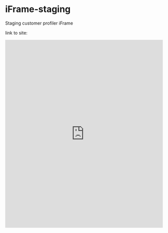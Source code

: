 # iFrame-staging
Staging customer profiler iFrame

link to site: 

<iframe 
  src="https://abc.pints.ai/customer-profiler-abcd" 
  width="100%" 
  height="600px" 
  frameborder="0"
  title="Pints AI Customer Profiler">
</iframe>

